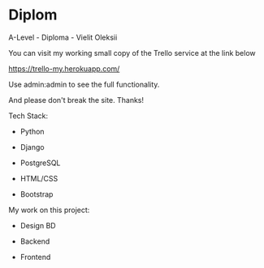 # Diplom
A-Level - Diploma - Vielit Oleksii

You can visit my working small copy of the Trello service at the link below

https://trello-my.herokuapp.com/

Use admin:admin to see the full functionality. 

And please don't break the site. Thanks!

Tech Stack:

- Python

- Django

- PostgreSQL

- HTML/CSS

- Bootstrap

My work on this project:

- Design BD

- Backend

- Frontend
